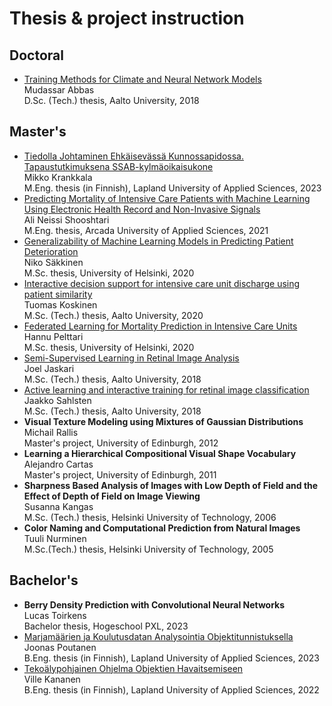 # Thesis & project instruction

## Doctoral
* <a href="https://aaltodoc.aalto.fi/handle/123456789/34496">Training Methods for Climate and Neural Network Models</a><br>
Mudassar Abbas<br>
D.Sc. (Tech.) thesis, Aalto University, 2018

## Master's 
* <a href="https://www.theseus.fi/handle/10024/789766">Tiedolla Johtaminen Ehkäisevässä Kunnossapidossa. Tapaustutkimuksena SSAB-kylmäoikaisukone</a><br>
Mikko Krankkala<br>
M.Eng. thesis (in Finnish), Lapland University of Applied Sciences, 2023
* <a href="https://www.theseus.fi/handle/10024/504289">Predicting Mortality of Intensive Care Patients with Machine Learning
Using Electronic Health Record and Non-Invasive Signals</a><br>
Ali Neissi Shooshtari<br>
M.Eng. thesis, Arcada University of Applied Sciences, 2021
* <a href="https://helda.helsinki.fi/items/3da1abf7-3fca-4b5b-b4f1-923b84367504">Generalizability of Machine Learning Models in Predicting Patient Deterioration</a><br>
Niko Säkkinen<br>
M.Sc. thesis, University of Helsinki, 2020
* <a href="https://aaltodoc.aalto.fi/handle/123456789/97508">Interactive decision support for intensive care unit discharge using patient similarity</a><br>
Tuomas Koskinen<br>
M.Sc. (Tech.) thesis, Aalto University, 2020
* <a href="https://helda.helsinki.fi/items/671720f6-f352-4a59-b471-7ce50876a7b4">Federated Learning for Mortality Prediction in Intensive Care Units</a><br>
Hannu Pelttari<br>
M.Sc. thesis, University of Helsinki, 2020
* <a href="https://aaltodoc.aalto.fi/handle/123456789/32506">Semi-Supervised Learning in Retinal Image Analysis</a><br>
  Joel Jaskari<br> 
  M.Sc. (Tech.) thesis, Aalto University, 2018
* <a href="https://aaltodoc.aalto.fi/handle/123456789/32507">Active learning and interactive training for retinal image classification</a><br>
Jaakko Sahlsten</br>
M.Sc. (Tech.) thesis, Aalto University, 2018
* <b>Visual Texture Modeling using Mixtures of Gaussian Distributions</b><br>
Michail Rallis</br>
Master's project, University of Edinburgh, 2012
* <b>Learning a Hierarchical Compositional Visual Shape Vocabulary</b><br>
Alejandro Cartas<br>
Master's project, University of Edinburgh, 2011
* <b>Sharpness Based Analysis of Images with Low Depth of Field and the Effect
of Depth of Field on Image Viewing</b><br>
Susanna Kangas<br>
M.Sc. (Tech.) thesis, Helsinki University of Technology, 2006
* <b>Color Naming and Computational Prediction from Natural Images</b><br>
Tuuli Nurminen<br>
M.Sc.(Tech.) thesis, Helsinki University of Technology, 2005

## Bachelor's
* <b>Berry Density Prediction with Convolutional Neural Networks</b><br>
Lucas Toirkens<br>
Bachelor thesis, Hogeschool PXL, 2023
* <a href="https://www.theseus.fi/handle/10024/799592">Marjamäärien ja Koulutusdatan Analysointia Objektitunnistuksella</a><br>
Joonas Poutanen<br>
B.Eng. thesis (in Finnish), Lapland University of Applied Sciences, 2023
* <a href="https://www.theseus.fi/handle/10024/787757">Tekoälypohjainen Ohjelma Objektien Havaitsemiseen</a><br>
Ville Kananen<br>
B.Eng. thesis (in Finnish), Lapland University of Applied Sciences, 2022

